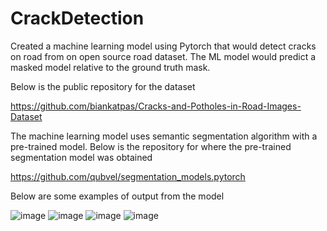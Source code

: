 # CrackDetection
Created a machine learning model using Pytorch that would detect cracks on road from on open source road dataset. The ML model would predict a masked model relative to the ground truth mask.

Below is the public repository for the dataset

https://github.com/biankatpas/Cracks-and-Potholes-in-Road-Images-Dataset 

The machine learning model uses semantic segmentation algorithm with a pre-trained model. Below is the repository for where the pre-trained segmentation model was obtained

https://github.com/qubvel/segmentation_models.pytorch 

Below are some examples of output from the model

![image](https://github.com/nroh555/CrackDetection/assets/100507962/bbcf0fbe-fa42-4a4c-ba13-c5c2df177409)
![image](https://github.com/nroh555/CrackDetection/assets/100507962/fad08c30-3033-49c8-b4c6-ff3f78c9c04c)
![image](https://github.com/nroh555/CrackDetection/assets/100507962/533b89c3-13c4-455f-95eb-c17abd0cff9d)
![image](https://github.com/nroh555/CrackDetection/assets/100507962/0ca2ec2b-6ed6-4148-8f3c-96d1d493c82d)

